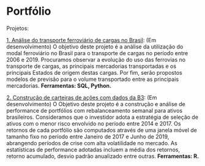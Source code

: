 # Portfólio
Projetos:

 [1. Análise do transporte ferroviário de cargas no Brasil](https://github.com/twpinter/Projeto-Ferrovias/blob/master/Ferrovias-pandas.ipynb): (Em desenvolvimento) O objetivo deste projeto é a análise da utilização do modal ferroviário no Brasil para o transporte de cargas no período entre 2006 e 2019. Procuramos observar a evolução do uso das ferrovias no transporte de cargas, as principais mercadorias transportadas e os principais Estados de origem destas cargas. Por fim, serão propostos modelos de previsão para o volume transportado entre as principais mercadorias. **Ferramentas: SQL, Python.**

 [2. Construção de carteiras de ações com dados da B3](https://github.com/twpinter/Projeto-acoes): (Em desenvolvimento) O Objetivo deste projeto é a construção e análise de performance de portfólios com rebalanceamento semanal para ativos brasileiros. Consideramos que o investidor adota a estratégia de seleção de ativos com o menor risco envolvido no período entre 2014 e 2017. Os retornos de cada portfólio são computados através de uma janela móvel de tamanho fixo no período entre Janeiro de 2017 e Junho de 2019, abrangendo períodos de crise com alta volatilidade no mercado. As estatísticas de performance adotadas incluem a média dos retornos, retorno acumulado, desvio padrão anualizado entre outras. **Ferramentas: R.**
